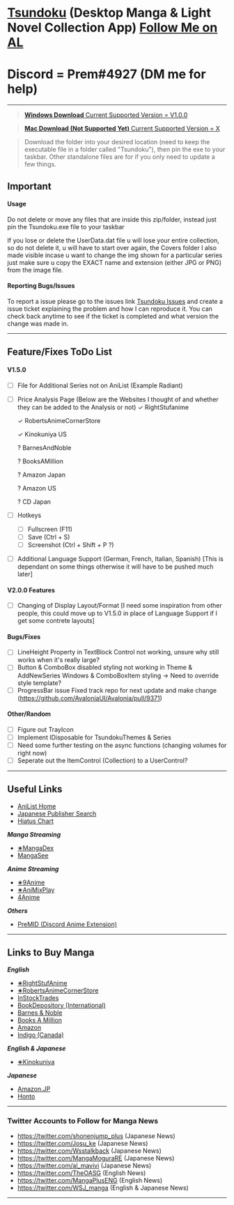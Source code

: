# [Tsundoku](https://en.wikipedia.org/wiki/Tsundoku) (Desktop Manga & Light Novel Collection App) [Follow Me on AL](https://anilist.co/user/Preminence/) 
# Discord = Prem#4927 (DM me for help)

***
>[**Windows Download** Current Supported Version = V1.0.0](https://www.dropbox.com/sh/szci4jq9zvorlzc/AAAY0oxWl-HZsmsoMgSrcbxka?dl=0)

>[**Mac Download (Not Supported Yet)** Current Supported Version = X](https://www.dropbox.com/sh/3e0po3d4l1sv8va/AAAgEbiPM86QQtkTcvvGWEVva?dl=0)

>Download the folder into your desired location (need to keep the executable file in a folder called "Tsundoku"), then pin the exe to your taskbar. Other standalone files are for if you only need to update a few things.
## Important
#### Usage
Do not delete or move any files that are inside this zip/folder, instead just pin the Tsundoku.exe file to your taskbar

If you lose or delete the UserData.dat file u will lose your entire collection, so do not delete it, u will have to start over again, the Covers folder I also made visible incase u want to change the img shown for a particular series just make sure u copy the EXACT name and extension (either JPG or PNG) from the image file.
#### Reporting Bugs/Issues
To report a issue please go to the issues link [Tsundoku Issues](https://github.com/Sigrec/TsundokuApp/issues) and create a issue ticket explaining the problem and how I can reproduce it. You can check back anytime to see if the ticket is completed and what version the change was made in.
***
## Feature/Fixes ToDo List
#### V1.5.0
- [ ] File for Additional Series not on AniList (Example Radiant)
- [ ] Price Analysis Page (Below are the Websites I thought of and whether they can be added to the Analysis or not)
  &check; RightStufanime

  &check; RobertsAnimeCornerStore

  &check; Kinokuniya US

  ? BarnesAndNoble

  ? BooksAMillion

  ? Amazon Japan

  ? Amazon US

  ? CD Japan
- [ ] Hotkeys
  - [ ] Fullscreen (F11)
  - [ ] Save (Ctrl + S)
  - [ ] Screenshot (Ctrl + Shift + P ?)
- [ ] Additional Language Support (German, French, Italian, Spanish) [This is dependant on some things otherwise it will have to be pushed much later]

#### V2.0.0 Features
- [ ] Changing of Display Layout/Format [I need some inspiration from other people, this could move up to V1.5.0 in place of Language Support if I get some contrete layouts]
  
#### Bugs/Fixes
- [ ] LineHeight Property in TextBlock Control not working, unsure why still works when it's really large?
- [ ] Button & ComboBox disabled styling not working in Theme & AddNewSeries Windows & ComboBoxItem styling -> Need to override style template?
- [ ] ProgressBar issue Fixed track repo for next update and make change (https://github.com/AvaloniaUI/Avalonia/pull/9371)
  
#### Other/Random
- [ ] Figure out TrayIcon
- [ ] Implement IDisposable for TsundokuThemes & Series
- [ ] Need some further testing on the async functions (changing volumes for right now)
- [ ] Seperate out the ItemControl (Collection) to a UserControl?
***
## Useful Links
- [AniList Home](https://anilist.co/hom)
- [Japanese Publisher Search](https://comic.k-manga.jp/)
- [Hiatus Chart](https://www.reddit.com/r/HiatusCharts/comments/pfqlbz/all_charts/)

***Manga Streaming***
- [✬MangaDex](https://mangadex.org/)
- [MangaSee](https://mangasee123.com/)

***Anime Streaming***
- [✬9Anime](https://9anime.to/)
- [✬AniMixPlay](https://animixplay.to/)
- [4Anime](https://4anime.to/)

***Others***
- [PreMID (Discord Anime Extension)](https://premid.app/)
***
## Links to Buy Manga
***English***
- [✬RightStufAnime](https://www.rightstufanime.com/)
- [✬RobertsAnimeCornerStore](https://www.animecornerstore.com/graphicnovels1.html)
- [InStockTrades](https://www.instocktrades.com/)
- [BookDepository (International)](https://www.bookdepository.com/manga-store/)
- [Barnes & Noble](https://www.barnesandnoble.com/b/books/graphic-novels-comics/manga/_/N-1sZ29Z8q8Zucc)
- [Books A Million](https://www.booksamillion.com/manga)
- [Amazon](https://www.amazon.com/Manga-Comics-Graphic-Novels-Books/b?node=4367)
- [Indigo (Canada)](https://www.chapters.indigo.ca/en-ca/comic-book-shop/manga/)

***English & Japanese***
- [✬Kinokuniya](https://united-states.kinokuniya.com/)

***Japanese***
- [Amazon.JP](https://www.amazon.co.jp/)
- [Honto](https://honto.jp/)
***
### Twitter Accounts to Follow for Manga News
- https://twitter.com/shonenjump_plus (Japanese News)
- https://twitter.com/Josu_ke (Japanese News)
- https://twitter.com/Wsstalkback (Japanese News)
- https://twitter.com/MangaMoguraRE (Japanese News)
- https://twitter.com/al_mavivi (Japanese News)
- https://twitter.com/TheOASG (English News)
- https://twitter.com/MangaPlusENG (English News)
- https://twitter.com/WSJ_manga (English & Japanese News)
***
